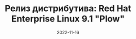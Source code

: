 ---
layout: post
title: "Релиз дистрибутива: Red Hat Enterprise Linux 9.1 \"Plow\""
date: 2022-11-16   
---